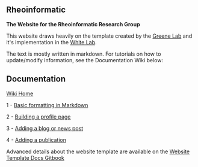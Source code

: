 ## Rheoinformatic

**The Website for the Rheoinformatic Research Group**

This website draws heavily on the template created by the [Greene Lab](https://github.com/greenelab/lab-website-template) and it's implementation in the [White Lab](https://github.com/QuantMarineEcoLab/quantmarineecolab.github.io). 

The text is mostly written in markdown. For tutorials on how to update/modify information, see the Documentation Wiki below:

## Documentation

[Wiki Home](https://github.com/procf/procf.github.io/wiki)

1 - [Basic formatting in Markdown](https://github.com/procf/procf.github.io/wiki/1-Basic-Formatting-with-Markdown)

2 - [Building a profile page](https://github.com/procf/procf.github.io/wiki/2-Adding-Your-Profile-Page)

3 - [Adding a blog or news post](https://github.com/procf/procf.github.io/wiki/3-Adding-a-Post)

4 - [Adding a publication](https://github.com/procf/procf.github.io/wiki/4-Publications)

Advanced details about the website template are available on the [Website Template Docs Gitbook](https://greene-lab.gitbook.io/lab-website-template-docs/introduction/overview)

